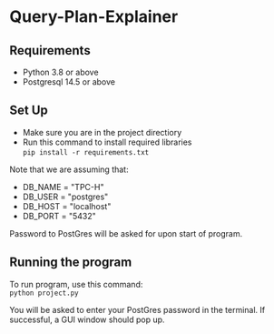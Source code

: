 # Query-Plan-Explainer

## Requirements
- Python 3.8 or above 
- Postgresql 14.5 or above

## Set Up
- Make sure you are in the project directiory
- Run this command to install required libraries<br />
``` pip install -r requirements.txt ```

Note that we are assuming that:
- DB_NAME = "TPC-H"
- DB_USER = "postgres"
- DB_HOST = "localhost"
- DB_PORT = "5432"

Password to PostGres will be asked for upon start of program.

## Running the program
To run program, use this command:<br />
``` python project.py ```

You will be asked to enter your PostGres password in the terminal. If successful, a GUI window should pop up.
